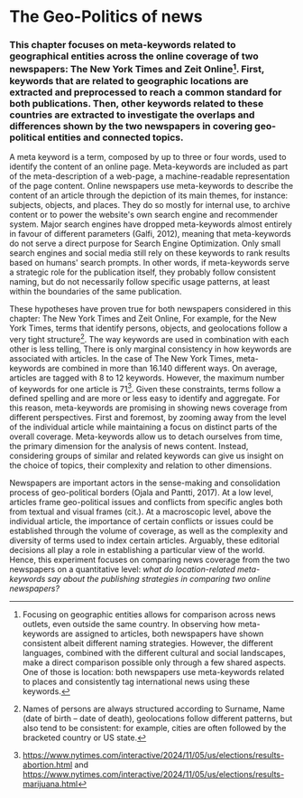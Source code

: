 <h1 class="font-serif text-4xl my-6 md:text-5xl">The Geo-Politics of news</h1>

### This chapter focuses on meta-keywords related to geographical entities across the online coverage of two newspapers: <span class="nyt">The New York Times</span> and <span class="zeit">Zeit Online</span>[^1]. First, keywords that are related to geographic locations are extracted and preprocessed to reach a common standard for both publications. Then, other keywords related to these countries are extracted to investigate the overlaps and differences shown by the two newspapers in covering geo-political entities and connected topics.

A meta keyword is a term, composed by up to three or four words, used to identify the content of an online page. Meta-keywords are included as part of the meta-description of a web-page, a machine-readable representation of the page content. Online newspapers use meta-keywords to describe the content of an article through the depiction of its main themes, for instance: subjects, objects, and places. They do so mostly for internal use, to archive content or to power the website's own search engine and recommender system. Major search engines have dropped meta-keywords almost entirely in favour of different parameters (Galfi, 2012), meaning that meta-keywords do not serve a direct purpose for Search Engine Optimization. Only small search engines and social media still rely on these keywords to rank results based on humans' search prompts. In other words, if meta-keywords serve a strategic role for the publication itself, they probably follow consistent naming, but do not necessarily follow specific usage patterns, at least within the boundaries of the same publication.

These hypotheses have proven true for both newspapers considered in this chapter: <span class="nyt">The New York Times</span> and <span class="zeit">Zeit Online</span>, For example, for the New York Times, terms that identify persons, objects, and geolocations follow a very tight structure[^2]. The way keywords are used in combination with each other is less telling, There is only marginal consistency in how keywords are associated with articles. In the case of <span class="nyt">The New York Times</span>, meta-keywords are combined in more than 16.140 different ways. On average, articles are tagged with 8 to 12 keywords. However, the maximum number of keywords for one article is 71[^3]. Given these constraints, terms follow a defined spelling and are more or less easy to identify and aggregate. For this reason, meta-keywords are promising in showing news coverage from different perspectives. First and foremost, by zooming away from the level of the individual article while maintaining a focus on distinct parts of the overall coverage. Meta-keywords allow us to detach ourselves from time, the primary dimension for the analysis of news content. Instead, considering groups of similar and related keywords can give us insight on the choice of topics, their complexity and relation to other dimensions.

Newspapers are important actors in the sense-making and consolidation process of geo-political borders (Ojala and Pantti, 2017). At a low level, articles frame geo-political issues and conflicts from specific angles both from textual and visual frames (cit.). At a macroscopic level, above the individual article, the importance of certain conflicts or issues could be established through the volume of coverage, as well as the complexity and diversity of terms used to index certain articles. Arguably, these editorial decisions all play a role in establishing a particular view of the world. Hence, this experiment focuses on comparing news coverage from the two newspapers on a quantitative level: _what do location-related meta-keywords say about the publishing strategies in comparing two online newspapers?_

[^1]: Focusing on geographic entities allows for comparison across news outlets, even outside the same country. In observing how meta-keywords are assigned to articles, both newspapers have shown consistent albeit different naming strategies. However, the different languages, combined with the different cultural and social landscapes, make a direct comparison possible only through a few shared aspects. One of those is location: both newspapers use meta-keywords related to places and consistently tag international news using these keywords.

[^2]: Names of persons are always structured according to Surname, Name (date of birth – date of death), geolocations follow different patterns, but also tend to be consistent: for example, cities are often followed by the bracketed country or US state.

[^3]: https://www.nytimes.com/interactive/2024/11/05/us/elections/results-abortion.html and https://www.nytimes.com/interactive/2024/11/05/us/elections/results-marijuana.html
